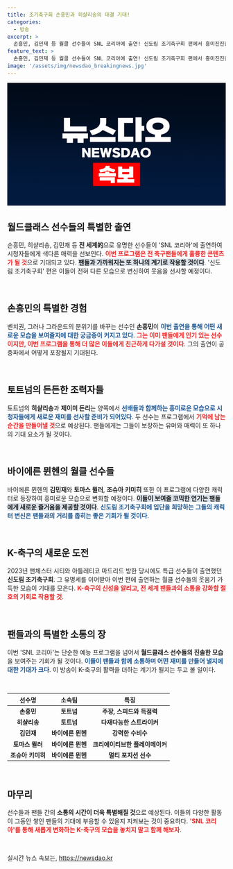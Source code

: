 ```yaml
---
title: 조기축구회 손흥민과 히샬리송의 대결 기대!
categories:
  - 방송
excerpt: >
  손흥민, 김민재 등 월클 선수들이 SNL 코리아에 출연! 신도림 조기축구회 편에서 흥미진진한 코믹 연기를 선보이며 팬들의 기대를 한껏 모은다. 그들이 어떻게 K-축구에 도전할지 궁금증 UP!
feature_text: >
  손흥민, 김민재 등 월클 선수들이 SNL 코리아에 출연! 신도림 조기축구회 편에서 흥미진진한 코믹 연기를 선보이며 팬들의 기대를 한껏 모은다. 그들이 어떻게 K-축구에 도전할지 궁금증 UP!
image: '/assets/img/newsdao_breakingnews.jpg'
---
```


<p><img src="/assets/img/newsdao_breakingnews.jpg" alt="cryptoinkorea 속보" /></p>

<h2 data-ke-size="size26">월드클래스 선수들의 특별한 출연</h2>

<p data-ke-size="size16">손흥민, 히샬리송, 김민재 등 <b>전 세계的</b>으로 유명한 선수들이 'SNL 코리아'에 출연하여 시청자들에게 색다른 매력을 선보인다. <b><span style="color: #ee2323;">이번 프로그램은 전 축구팬들에게 훌륭한 콘텐츠가 될 것</span></b>으로 기대되고 있다. <b><span style="background-color: #21538527;">팬들과 가까워지는 또 하나의 계기로 작용할 것이다</span></b>. '신도림 조기축구회' 편은 이들이 전혀 다른 모습으로 변신하여 웃음을 선사할 예정이다.</p>

<p data-ke-size="size16">&nbsp;</p>

<h2 data-ke-size="size26">손흥민의 특별한 경험</h2>

<p data-ke-size="size16">벤치권, 그러나 그라운드의 분위기를 바꾸는 선수인 <b>손흥민</b>이 <b><span style="color: #1a5490;">이번 출연을 통해 어떤 새로운 모습을 보여줄지에 대한 궁금증이 커지고 있다</span></b>. <b><span style="color: #ee2323;">그는 이미 팬들에게 인기 있는 선수이지만, 이번 프로그램을 통해 더 많은 이들에게 친근하게 다가설 것이다</span></b>. 그의 출연이 공중파에서 어떻게 포장될지 기대된다.</p>

<p data-ke-size="size16">&nbsp;</p>

<h2 data-ke-size="size26">토트넘의 든든한 조력자들</h2>

<p data-ke-size="size16">토트넘의 <b>히샬리송</b>과 <b>제이미 돈리</b>는 양쪽에서 <b><span style="color: #1a5490;">선배들과 함께하는 흥미로운 모습으로 시청자들에게 새로운 재미를 선사할 준비가 되어있다</span></b>. 두 선수는 프로그램에서 <b><span style="color: #ee2323;">기억에 남는 순간을 만들어낼 것</span></b>으로 예상된다. 팬들에게는 그들이 보장하는 유머와 매력이 또 하나의 기대 요소가 될 것이다.</p>

<p data-ke-size="size16">&nbsp;</p>

<h2 data-ke-size="size26">바이에른 뮌헨의 월클 선수들</h2>

<p data-ke-size="size16">바이에른 뮌헨의 <b>김민재</b>와 <b>토마스 뮐러</b>, <b>조슈아 키미히</b> 또한 이 프로그램에 다양한 캐릭터로 등장하여 흥미로운 모습으로 변화할 예정이다. <b><span style="background-color: #21538527;">이들이 보여줄 코믹한 연기는 팬들에게 새로운 즐거움을 제공할 것이다</span></b>. <b><span style="color: #1a5490;">신도림 조기축구회에 입단을 희망하는 그들의 캐릭터 변신은 팬들과의 거리를 좁히는 좋은 기회가 될 것이다</span></b>.</p>

<p data-ke-size="size16">&nbsp;</p>

<h2 data-ke-size="size26">K-축구의 새로운 도전</h2>

<p data-ke-size="size16">2023년 맨체스터 시티와 아틀레티코 마드리드 방한 당시에도 특급 선수들이 출연했던 <b>신도림 조기축구회</b>. 그 유명세를 이어받아 이번 편에 출연하는 월클 선수들의 웃음기 가득한 모습이 기대를 모은다. <b><span style="color: #ee2323;">K-축구의 신성을 알리고, 전 세계 팬들과의 소통을 강화할 절호의 기회로 작용할 것</span></b>.</p>

<p data-ke-size="size16">&nbsp;</p>

<h2 data-ke-size="size26">팬들과의 특별한 소통의 장</h2>

<p data-ke-size="size16">이번 'SNL 코리아'는 단순한 예능 프로그램을 넘어서 <b>월드클래스 선수들의 진솔한 모습</b>을 보여주는 기회가 될 것이다. <b><span style="color: #1a5490;">이들이 팬들과 함께 소통하며 어떤 재미를 만들어 낼지에 대한 기대가 크다</span></b>. 이 방송이 K-축구의 활력을 더하는 계기가 될지는 두고 볼 일이다.</p>

<p data-ke-size="size16">&nbsp;</p>

<table style="width: 100%;">
    <thead>
        <tr>
            <th style="text-align: center;">선수명</th>
            <th style="text-align: center;">소속팀</th>
            <th style="text-align: center;">특징</th>
        </tr>
    </thead>
    <tbody>
        <tr>
            <td style="text-align: center; height: 17px;"><b>손흥민</b></td>
            <td style="text-align: center; height: 17px;"><b>토트넘</b></td>
            <td style="text-align: center; height: 17px;"><b>주장, 스피드와 득점력</b></td>
        </tr>
        <tr>
            <td style="text-align: center; height: 17px;"><b>히샬리송</b></td>
            <td style="text-align: center; height: 17px;"><b>토트넘</b></td>
            <td style="text-align: center; height: 17px;"><b>다재다능한 스트라이커</b></td>
        </tr>
        <tr>
            <td style="text-align: center; height: 17px;"><b>김민재</b></td>
            <td style="text-align: center; height: 17px;"><b>바이에른 뮌헨</b></td>
            <td style="text-align: center; height: 17px;"><b>강력한 수비수</b></td>
        </tr>
        <tr>
            <td style="text-align: center; height: 17px;"><b>토마스 뮐러</b></td>
            <td style="text-align: center; height: 17px;"><b>바이에른 뮌헨</b></td>
            <td style="text-align: center; height: 17px;"><b>크리에이티브한 플레이메이커</b></td>
        </tr>
        <tr>
            <td style="text-align: center; height: 17px;"><b>조슈아 키미히</b></td>
            <td style="text-align: center; height: 17px;"><b>바이에른 뮌헨</b></td>
            <td style="text-align: center; height: 17px;"><b>멀티 포지션 선수</b></td>
        </tr>
    </tbody>
</table>

<p data-ke-size="size16">&nbsp;</p>

<h2 data-ke-size="size26">마무리</h2>

<p data-ke-size="size16">선수들과 팬들 간의 <b>소통의 시간이 더욱 특별해질 것</b>으로 예상된다. 이들의 다양한 활동이 그동안 쌓인 팬들의 기대에 부응할 수 있을지 지켜보는 것이 중요하다. <b><span style="color: #ee2323;">'SNL 코리아'를 통해 새롭게 변화하는 K-축구의 모습을 놓치지 말고 함께 해보자</span></b>.</p>

<p data-ke-size="size16">&nbsp;</p>
실시간 뉴스 속보는, <a href="https://newsdao.kr" rel="dofollow">https://newsdao.kr</a>


